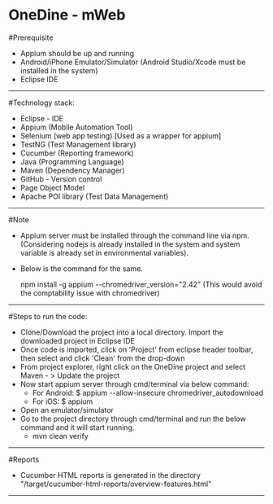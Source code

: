 # OneDine - mWeb


#Prerequisite
* Appium should be up and running
* Android/iPhone Emulator/Simulator (Android Studio/Xcode must be installed in the system)
* Eclipse IDE

------------------------------------------------------------------------------------------------------------------------------------------------------------------------------------

#Technology stack:
 * Eclipse - IDE
 * Appium (Mobile Automation Tool)
 * Selenium (web app testing) [Used as a wrapper for appium]
 * TestNG (Test Management library)
 * Cucumber (Reporting framework)
 * Java (Programming Language)
 * Maven (Dependency Manager)
 * GitHub - Version control
 * Page Object Model
 * Apache POI library (Test Data Management)
 
------------------------------------------------------------------------------------------------------------------------------------------------------------------------------------

#Note 

* Appium server must be installed through the command line via npm. (Considering nodejs is already installed in the system and system variable is already set in environmental variables).  
* Below is the command for the same.

  npm install -g appium --chromedriver_version="2.42"
(This would avoid the comptability issue with chromedriver)
------------------------------------------------------------------------------------------------------------------------------------------------------------------------------------
 
#Steps to run the code: 
* Clone/Download the project into a local directory. Import the downloaded project in Eclipse IDE
* Once code is imported, click on 'Project' from eclipse header toolbar, then select and click 'Clean' from the drop-down
* From project explorer, right click on the OneDine project and select Maven - > Update the project 
* Now start appium server through cmd/terminal via below command:
  * For Android:
               $ appium --allow-insecure chromedriver_autodownload
  * For iOS:
               $ appium
* Open an emulator/simulator
* Go to the project directory through cmd/terminal and run the below command and it will start running.
  * mvn clean verify
  
------------------------------------------------------------------------------------------------------------------------------------------------------------------------------------
 
#Reports 
* Cucumber HTML reports is generated in the directory "/target/cucumber-html-reports/overview-features.html"

------------------------------------------------------------------------------------------------------------------------------------------------------------------------------------
